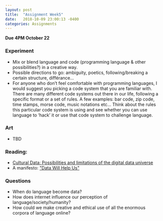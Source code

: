 ```yaml
---
layout: post
title:  "Assignment Week5"
date:   2018-10-09 23:00:13 -0400
categories: Assignments
---
```

**Due 4PM October 22**  
### Experiment
* Mix or blend language and code (programming language & other possibilities?) in a creative way.
* Possible directions to go: ambiguity, poetics, following/breaking a certain structure, différance...
* For anyone who don’t feel comfortable with programming languages, I would suggest you picking a code system that you are familiar with. There are many different code systems out there in our life, following a specific format or a set of rules. A few examples: bar code, zip code, time stamps, morse code, music notations etc… Think about the rules this particular code system is using and see whether you can use language to ‘hack’ it or use that code system to challenge language.

### Art
* TBD

### Reading:
* [Cultural Data: Possibilities and limitations of the digital data universe](http://manovich.net/content/04-projects/102-cultural-data/cultural_data_article.pdf)
* A manifesto: ["Data Will Help Us"](http://datawillhelp.us/)
<!-- * surveillance capitalism? -->
<!-- * [How to think about bots?](https://motherboard.vice.com/en_us/article/qkzpdm/how-to-think-about-bots) -->

### Questions
* When do language become data?
* How does internet influence our perception of language/society/humanity?
* How could we make creative and ethical use of all the enormous corpora of language online?
